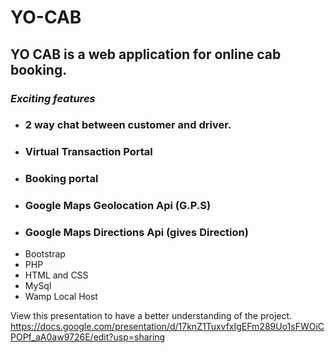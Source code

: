 # YO-CAB

## YO CAB is a web application for online cab booking.

### *Exciting features*
- ### 2 way chat between customer and driver.
- ### Virtual Transaction Portal
- ### Booking portal
- ### Google Maps Geolocation Api (G.P.S)
- ### Google Maps Directions Api (gives Direction)
- Bootstrap
- PHP
- HTML and CSS
- MySql
- Wamp Local Host




View this presentation to have a better understanding of the project.
https://docs.google.com/presentation/d/17knZ1TuxvfxIgEFm289Uo1sFWOiCPOPf_aA0aw9726E/edit?usp=sharing
